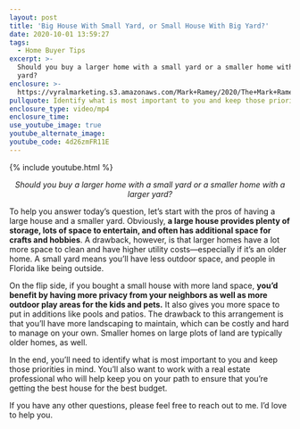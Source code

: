 ```yaml
---
layout: post
title: 'Big House With Small Yard, or Small House With Big Yard?'
date: 2020-10-01 13:59:27
tags:
  - Home Buyer Tips
excerpt: >-
  Should you buy a larger home with a small yard or a smaller home with a larger
  yard?
enclosure: >-
  https://vyralmarketing.s3.amazonaws.com/Mark+Ramey/2020/The+Mark+Ramey+Group-+houses+and+yards.mp4
pullquote: Identify what is most important to you and keep those priorities in mind.
enclosure_type: video/mp4
enclosure_time:
use_youtube_image: true
youtube_alternate_image:
youtube_code: 4d26zmFR11E
---
```


{% include youtube.html %}

<p style="text-align: center;"><em>Should you buy a larger home with a small yard or a smaller home with a larger yard?</em></p>

To help you answer today’s question, let’s start with the pros of having a large house and a smaller yard. Obviously, **a large house provides plenty of storage, lots of space to entertain, and often has additional space for crafts and hobbies**. A drawback, however, is that larger homes have a lot more space to clean and have higher utility costs—especially if it’s an older home. A small yard means you’ll have less outdoor space, and people in Florida like being outside.

On the flip side, if you bought a small house with more land space, **you’d benefit by having more privacy from your neighbors as well as more outdoor play areas for the kids and pets.** It also gives you more space to put in additions like pools and patios. The drawback to this arrangement is that you’ll have more landscaping to maintain, which can be costly and hard to manage on your own. Smaller homes on large plots of land are typically older homes, as well.

In the end, you’ll need to identify what is most important to you and keep those priorities in mind. You’ll also want to work with a real estate professional who will help keep you on your path to ensure that you’re getting the best house for the best budget.

If you have any other questions, please feel free to reach out to me. I’d love to help you.
